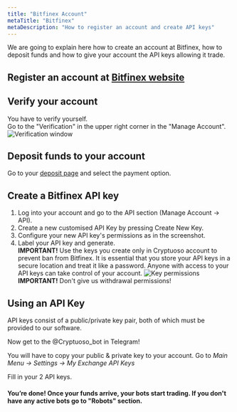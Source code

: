 ```yaml
---
title: "Bitfinex Account"
metaTitle: "Bitfinex"
metaDescription: "How to register an account and create API keys"
---
```


We are going to explain here how to create an account at Bitfinex, how to deposit funds and how to give your account the API keys allowing it trade.

## Register an account at [Bitfinex website](https://www.bitfinex.com/?refcode=BBRrpRJZ)

## Verify your account  
You have to verify yourself.  
Go to the "Verification" in the upper right corner in the "Manage Account".
![Verification window](./bitfinex_verification.png)  

## Deposit funds to your account
Go to your [deposit page](https://www.bitfinex.com/deposit) and select the payment option. 

## Create a Bitfinex API key
1. Log into your account and go to the API section (Manage Account -> API).  
2. Create a new customised API Key by pressing Create New Key.  
3. Configure your new API key's permissions as in the screenshot.
4. Label your API key and generate.  
__IMPORTANT!__ Use the keys you create only in Cryptuoso account to prevent ban from Bitfinex. It is essential that you store your API keys in a secure location and treat it like a password. Anyone with access to your API keys can take control of your account. 
![Key permissions](./bitfinex_keys.png)
__IMPORTANT!__  Don't give us withdrawal permissions!

## Using an API Key
API keys consist of a public/private key pair, both of which must be provided to our software.

Now get to the @Cryptuoso_bot in Telegram!

You will have to copy your public & private key to your account. Go to _Main Menu -> Settings -> My Exchange API Keys_

Fill in your 2 API keys.

#### You’re done! Once your funds arrive, your bots start trading. If you don't have any active bots go to "Robots" section.